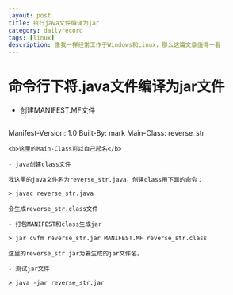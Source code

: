 ```yaml
---
layout: post
title: 执行java文件编译为jar
category: dailyrecord
tags: [linux]
description: 像我一样经常工作于Windows和Linux，那么这篇文章值得一看
---
```


# 命令行下将.java文件编译为jar文件

- 创建MANIFEST.MF文件
    ```
 Manifest-Version: 1.0
 Built-By: mark
 Main-Class: reverse_str
 ```
 <b>这里的Main-Class可以自己起名</b>

- java创建class文件

我这里的java文件名为reverse_str.java，创建class用下面的命令：

> javac reverse_str.java

会生成reverse_str.class文件

- 打包MANIFEST和class生成jar

> jar cvfm reverse_str.jar MANIFEST.MF reverse_str.class

这里的reverse_str.jar为要生成的jar文件名。

- 测试jar文件

> java -jar reverse_str.jar
